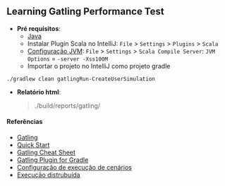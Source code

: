 ## Learning Gatling Performance Test

- **Pré requisitos**:
  - [Java](https://www.java.com/pt_BR/download/)  
  - Instalar Plugin Scala no IntelliJ: `File` > `Settings` > `Plugins` > `Scala`
  - [Configuração JVM](https://gatling.io/docs/current/installation#intellij-idea): `File` > `Settings` > `Scala Compile Server`: `JVM Options` = `-server -Xss100M`
  - Importar o projeto no IntelliJ como projeto gradle

```
./gradlew clean gatlingRun-CreateUserSimulation
```

- **Relatório html**: 
  > ./build/reports/gatling/

#### Referências

- [Gatling](https://gatling.io/)
- [Quick Start](https://gatling.io/docs/current/quickstart)
- [Gatling Cheat Sheet](https://gatling.io/docs/current/cheat-sheet/)
- [Gatling Plugin for Gradle](https://github.com/lkishalmi/gradle-gatling-plugin)
- [Configuração de execução de cenários](https://gatling.io/docs/current/general/simulation_setup/#open-model)
- [Execução distrubuída](https://gatling.io/docs/current/cookbook/scaling_out)